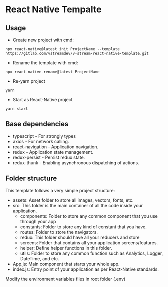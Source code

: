 # React Native Tempalte

## Usage

* Create new project with cmd:
``` 
npx react-native@latest init ProjectName --template https://gitlab.com/vstreamdev/v-stream-react-native-template.git
```

* Rename the template with cmd:
```
npx react-native-rename@latest ProjectName
```

* Re-yarn project
```
yarn
```

* Start as React-Native project
```
yarn start
```

## Base dependencies
* typescript - For strongly types
* axios - For network calling.
* react-navigation - Application navigation.
* redux - Application state management.
* redux-persist - Persist redux state.
* redux-thunk - Enabling asynchronous dispatching of actions.

## Folder structure
This template follows a very simple project structure:

* assets: Asset folder to store all images, vectors, fonts, etc.
* src: This folder is the main container of all the code inside your application.
    * components: Folder to store any common component that you use through your app
    * constants: Folder to store any kind of constant that you have.
    * routes: Folder to store the navigators.
    * redux: This folder should have all your reducers and store
    * screens: Folder that contains all your application screens/features.
    * helper: Define helper functions in this folder.
    * utils: Folder to store any common function such as Analytics, Logger, DateTime, and etc.
* App.js: Main component that starts your whole app.
* index.js: Entry point of your application as per React-Native standards.

Modify the environment variables files in root folder (.env)

